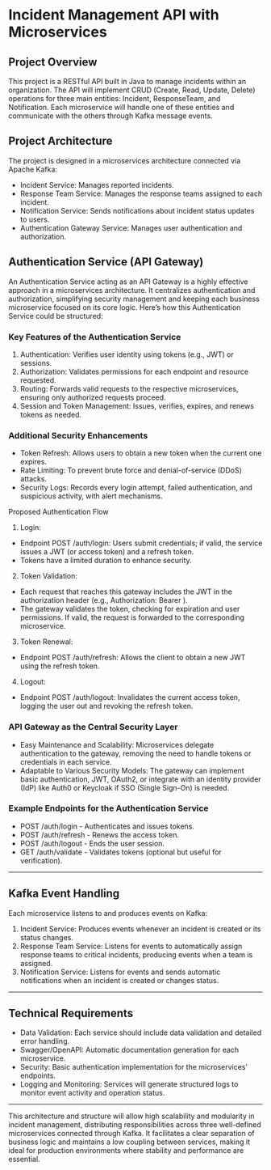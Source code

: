 # Incident Management API with Microservices
## Project Overview
This project is a RESTful API built in Java to manage incidents within an organization. 
The API will implement CRUD (Create, Read, Update, Delete) operations for three main entities: Incident, ResponseTeam, and Notification. 
Each microservice will handle one of these entities and communicate with the others through Kafka message events.

## Project Architecture
The project is designed in a microservices architecture connected via Apache Kafka:

- Incident Service: Manages reported incidents.
- Response Team Service: Manages the response teams assigned to each incident.
- Notification Service: Sends notifications about incident status updates to users.
- Authentication Gateway Service: Manages user authentication and authorization.

## Authentication Service (API Gateway)

An Authentication Service acting as an API Gateway is a highly effective approach in a microservices architecture. It centralizes authentication and authorization, simplifying security management and keeping each business microservice focused on its core logic. Here’s how this Authentication Service could be structured:

### Key Features of the Authentication Service
1. Authentication: Verifies user identity using tokens (e.g., JWT) or sessions.
2. Authorization: Validates permissions for each endpoint and resource requested.
3. Routing: Forwards valid requests to the respective microservices, ensuring only authorized requests proceed.
4. Session and Token Management: Issues, verifies, expires, and renews tokens as needed.

### Additional Security Enhancements
- Token Refresh: Allows users to obtain a new token when the current one expires.
- Rate Limiting: To prevent brute force and denial-of-service (DDoS) attacks.
- Security Logs: Records every login attempt, failed authentication, and suspicious activity, with alert mechanisms.

Proposed Authentication Flow
1. Login:

- Endpoint POST /auth/login: Users submit credentials; if valid, the service issues a JWT (or access token) and a refresh token.
- Tokens have a limited duration to enhance security. 
2. Token Validation:

- Each request that reaches this gateway includes the JWT in the authorization header (e.g., Authorization: Bearer <token>).
- The gateway validates the token, checking for expiration and user permissions. If valid, the request is forwarded to the corresponding microservice.
3. Token Renewal:

- Endpoint POST /auth/refresh: Allows the client to obtain a new JWT using the refresh token.
4. Logout:

- Endpoint POST /auth/logout: Invalidates the current access token, logging the user out and revoking the refresh token.

### API Gateway as the Central Security Layer
- Easy Maintenance and Scalability: Microservices delegate authentication to the gateway, removing the need to handle tokens or credentials in each service.
- Adaptable to Various Security Models: The gateway can implement basic authentication, JWT, OAuth2, or integrate with an identity provider (IdP) like Auth0 or Keycloak if SSO (Single Sign-On) is needed.

### Example Endpoints for the Authentication Service
- POST /auth/login - Authenticates and issues tokens.
- POST /auth/refresh - Renews the access token.
- POST /auth/logout - Ends the user session.
- GET /auth/validate - Validates tokens (optional but useful for verification).


___


## Kafka Event Handling
Each microservice listens to and produces events on Kafka:

1. Incident Service: Produces events whenever an incident is created or its status changes.
2. Response Team Service: Listens for events to automatically assign response teams to critical incidents, producing events when a team is assigned.
3. Notification Service: Listens for events and sends automatic notifications when an incident is created or changes status.

___ 
## Technical Requirements
- Data Validation: Each service should include data validation and detailed error handling.
- Swagger/OpenAPI: Automatic documentation generation for each microservice.
- Security: Basic authentication implementation for the microservices' endpoints.
- Logging and Monitoring: Services will generate structured logs to monitor event activity and operation status.

___

This architecture and structure will allow high scalability and modularity in incident management, distributing responsibilities across three well-defined microservices connected through Kafka. It facilitates a clear separation of business logic and maintains a low coupling between services, making it ideal for production environments where stability and performance are essential.
